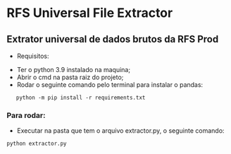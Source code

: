 # RFS Universal File Extractor
 ## Extrator universal de dados brutos da RFS Prod

 - Requisitos:
 * Ter o python 3.9 instalado na maquina;
 * Abrir o cmd na pasta raiz do projeto;
 * Rodar o seguinte comando pelo terminal para instalar o pandas:

```
   python -m pip install -r requirements.txt
```

### Para rodar: 
  * Executar na pasta que tem o arquivo extractor.py, o seguinte comando:

```
python extractor.py
```


